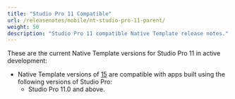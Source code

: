 ```yaml
---
title: "Studio Pro 11 Compatible"
url: /releasenotes/mobile/nt-studio-pro-11-parent/
weight: 50
description: "Studio Pro 11 compatible Native Template release notes."
---
```


These are the current Native Template versions for Studio Pro 11 in active development:

* Native Template versions of [15](/releasenotes/mobile/nt-15-rn/) are compatible with apps built using the following versions of Studio Pro:
    * Studio Pro 11.0 and above.